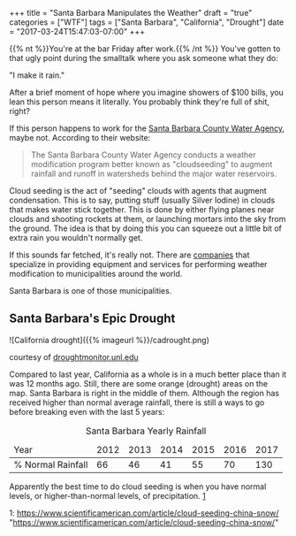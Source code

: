 +++
title = "Santa Barbara Manipulates the Weather"
draft = "true"
categories = ["WTF"]
tags = ["Santa Barbara", "California", "Drought"]
date = "2017-03-24T15:47:03-07:00"
+++

{{% nt %}}You're at the bar Friday after work.{{% /nt %}} You've gotten to that ugly point
during the smalltalk where you ask someone what they do:

"I make it rain."

After a brief moment of hope where you imagine showers of $100 bills, you lean this person
means it literally. You probably think they're full of shit, right?

If this person happens to work for the
[Santa Barbara County Water Agency](http://cosb.countyofsb.org/pwd/pwwater.aspx?id=2956),
maybe not. According to their website:

>   The Santa Barbara County Water Agency conducts a weather modification program better known
    as "cloudseeding" to augment rainfall and runoff in watersheds behind the major water
    reservoirs.

Cloud seeding is the act of "seeding" clouds with agents that augment condensation. This is
to say, putting stuff (usually Silver Iodine) in clouds that makes water stick together.
This is done by either flying planes near clouds and shooting rockets at them,
or launching mortars into the sky from the ground.
The idea is that by doing this you can squeeze out a little bit of extra rain you wouldn't normally get.

If this sounds far fetched, it's really not. There are [companies](http://www.weathermodification.com)
that specialize in providing equipment and services for performing weather modification
to municipalities around the world.

Santa Barbara is one of those municipalities.

## Santa Barbara's Epic Drought

![California drought]({{% imageurl %}}/cadrought.png)

<span class="caption">courtesy of [droughtmonitor.unl.edu](http://droughtmonitor.unl.edu/Home/StateDroughtMonitor.aspx?CA)<span>

Compared to last year, California as a whole is in a much better place
than it was 12 months ago. Still, there are some orange (drought) areas on
the map. Santa Barbara is right in the middle of them. Although the region has
received higher than normal average rainfall, there is still a ways to go before
breaking even with the last 5 years:

<table class="pure-table">
    <caption>Santa Barbara Yearly Rainfall</caption>
    <thead><tr><td>Year</td><td>2012</td><td>2013</td><td>2014</td><td>2015</td><td>2016</td><td>2017</td></tr></thead>
    <tbody><tr><td>% Normal Rainfall</td><td>66</td><td>46</td><td>41</td><td>55</td><td>70</td><td>130</td></tr></tbody>
</table>



Apparently the best time to do cloud seeding is when you have normal levels, or higher-than-normal levels, of precipitation. [1](#1)

1: https://www.scientificamerican.com/article/cloud-seeding-china-snow/ "https://www.scientificamerican.com/article/cloud-seeding-china-snow/"
